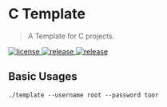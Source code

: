 # C Template
> A Template for C projects.


<p>
  <a href="https://raw.githubusercontent.com/songquanpeng/c-template/main/LICENSE">
    <img src="https://img.shields.io/github/license/songquanpeng/c-template?color=brightgreen" alt="license">
  </a>
  <a href="https://github.com/songquanpeng/c-template/releases/latest">
    <img src="https://img.shields.io/github/v/release/songquanpeng/c-template?color=brightgreen&include_prereleases" alt="release">
  </a>
  <a href="https://github.com/songquanpeng/c-template/releases/latest">
    <img src="https://img.shields.io/github/downloads/songquanpeng/c-template/total?color=brightgreen&include_prereleases" alt="release">
  </a>
</p>

## Basic Usages
```shell
./template --username root --password toor 
```